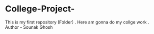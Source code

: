 # College-Project-
This is my first repository (Folder) . Here am gonna do my collge work .
<br>
Author - Sounak Ghosh 


